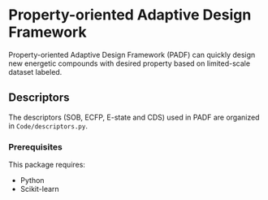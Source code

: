 # Property-oriented Adaptive Design Framework
Property-oriented Adaptive Design Framework (PADF) can quickly design new energetic compounds with desired property based on limited-scale dataset labeled.

## Descriptors
The descriptors (SOB, ECFP, E-state and CDS) used in PADF are organized in `Code/descriptors.py`.

### Prerequisites
This package requires:
* Python
* Scikit-learn
